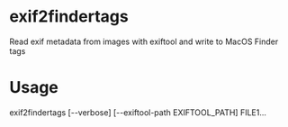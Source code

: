 # exif2findertags
Read exif metadata from images with exiftool and write to MacOS Finder tags

# Usage
exif2findertags [--verbose] [--exiftool-path EXIFTOOL_PATH] FILE1...
